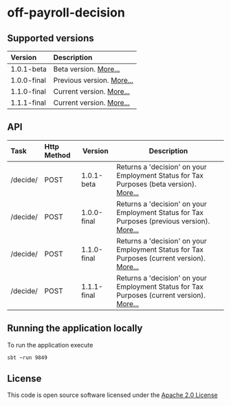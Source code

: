# off-payroll-decision


## Supported versions
| Version | Description |
|:--------|:------------|
|1.0.1-beta|Beta version. [More...](./docs/api_1.0.1-beta.md)|
|1.0.0-final|Previous version. [More...](./docs/api_1.0.0-final.md)|
|1.1.0-final|Current version. [More...](./docs/api_1.1.0-final.md)|
|1.1.1-final|Current version. [More...](./docs/api_1.1.1-final.md)|



## API
| Task    | Http Method | Version   | Description |
|:--------|:------------|-----------|-------------|
|/decide/ | POST        |1.0.1-beta |Returns a 'decision' on your Employment Status for Tax Purposes (beta version). [More...](./docs/api_1.0.1-beta.md)|
|/decide/ | POST        |1.0.0-final|Returns a 'decision' on your Employment Status for Tax Purposes (previous version). [More...](./docs/api_1.0.0-final.md)|
|/decide/ | POST        |1.1.0-final|Returns a 'decision' on your Employment Status for Tax Purposes (current version). [More...](./docs/api_1.1.0-final.md)|
|/decide/ | POST        |1.1.1-final|Returns a 'decision' on your Employment Status for Tax Purposes (current version). [More...](./docs/api_1.1.1-final.md)|


## Running the application locally
To run the application execute

```
sbt ~run 9849

```

## License

This code is open source software licensed under the [Apache 2.0 License](http://www.apache.org/licenses/LICENSE-2.0.html)
